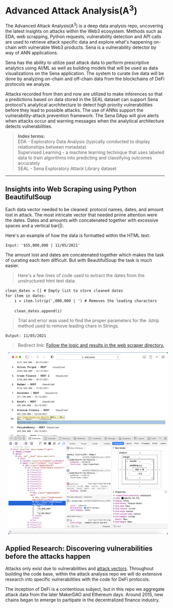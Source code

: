 # Advanced Attack Analysis(A<sup>3</sup>)

The Advanced Attack Analysis(A<sup>3</sup>) is a deep data analysis repo, uncovering the latest insights on attacks within the Web3 ecosystem. Methods such as EDA, web scrapping, Python requests, vulnerability detection and API calls are used to retrieve attack specific data and explore what's happening on-chain with vulnerable Web3 products. Sena is a vulnerability detector by way of ANN applications. 

Sena has the ability to utilize past attack data to perform prescriptive analytics using AI/ML as well as building models that will be used as data visualizations on the Sena application. The system to curate live data will be done by analyzing on-chain and off-chain data from the blockchains of DeFi protocols we analyze.

Attacks recorded from then and now are utilized to make inferences so that a predictions based on data stored in the SEAL dataset can support Sena protocol's analytical acrchitecture to detect high priority vulnerabilities before they lead to possible attacks. The use of ANNs support the vulnerability-attack prevention framework. The Sena DApp will give alerts when attacks occur and warning messages when the analytical architecture detects vulnerabilities.

> <b> Index terms: </b> </br>
> EDA - Exploratory Data Analysis (typically conducted to display relationships between metadata) </br>
> Supervised Learning - a machine learning technique that uses labeled data to train algorithms into predicting and classifying outcomes accurately </br>
> SEAL - Sena Exploratory Attack Library dataset </br>
----

## Insights into Web Scraping using Python BeautifulSoup

Each data vector needed to be cleaned: protocol names, dates, and amount lost in attack.
The most intricate vector that needed prime attention were the dates. Dates and amounts with concatenated together with excessive spaces and a vertical bar(|). 

Here's an example of how the data is formatted within the HTML text: 
```
Input: '$55,000,000 | 11/05/2021'
```
The amount lost and dates are concatenated together which makes the task of curating each item difficult. But with BeautifulSoup the task is much easier.

> Here's a few lines of code used to extract the dates from the unstructured html text data:
```
clean_dates = [] # Empty list to store cleaned dates
for item in dates:
    i = item.lstrip(',000,000 | ') # Removes the leading characters
    
    clean_dates.append(i)
```
> Trial and error was used to find the proper parameters for the .lstrip method used to remove leading chars in Strings.
```
Output: 11/05/2021
```

> Redirect link: [Follow the logic and results in the web scraper directory.](https://github.com/SenaLabs/adv-attack-analysis/blob/main/web-scraper/rekt-news-ws.ipynb)

<!-- image -->
<p style="text-align:center;">
  <img src="rektnews_inspect_element.png" alt="" width="700" class="center" style="margin-left: 10px;"/>
</p>

## Applied Research: Discovering vulnerabilities before the attacks happen
Attacks only exist due to vulnerabilities and [attack vectors](https://github.com/sigp/solidity-security-blog). Throughout building the code base, within the attack analysis repo we will do extensive research into specific vulnerabilities with the code for DeFi protocols. 

The inception of DeFi is a contentious subject, but in this repo we aggregate attack data from the later MakerDAO and Ethereum days. Around 2015, new chains began to emerge to partipate in the decentralized finance industry. 
